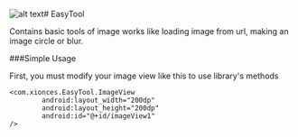![alt text](http://i.hizliresim.com/zrM9Mj.png)# EasyTool


Contains basic tools of image works like loading image from url, making an image circle or blur.

###Simple Usage

First, you must modify your image view like this to use library's methods

    <com.xionces.EasyTool.ImageView
            android:layout_width="200dp"
            android:layout_height="200dp"
            android:id="@+id/imageView1"
    />

